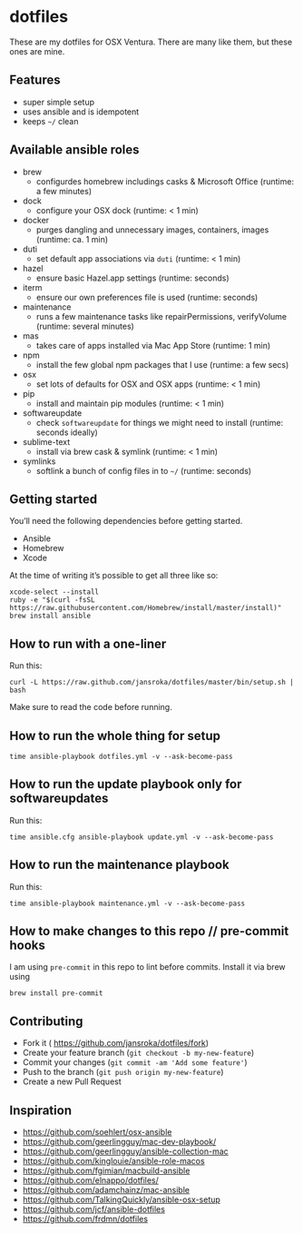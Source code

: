 # dotfiles
These are my dotfiles for OSX Ventura. There are many like them, but these ones are mine.

## Features
- super simple setup
- uses ansible and is idempotent
- keeps ```~/``` clean

## Available ansible roles
- brew
	- configurdes homebrew includings casks & Microsoft Office (runtime: a few minutes)
- dock
	- configure your OSX dock (runtime: < 1 min)
- docker
	- purges dangling and unnecessary images, containers, images (runtime: ca. 1 min)
- duti
	- set default app associations via ```duti``` (runtime: < 1 min)
- hazel
	- ensure basic Hazel.app settings (runtime: seconds)
- iterm
	- ensure our own preferences file is used (runtime: seconds)
- maintenance
	- runs a few maintenance tasks like repairPermissions, verifyVolume (runtime: several minutes)
- mas
	- takes care of apps installed via Mac App Store (runtime: 1 min)
- npm
	- install the few global npm packages that I use (runtime: a few secs)
- osx
	- set lots of defaults for OSX and OSX apps (runtime: < 1 min)
- pip
	- install and maintain pip modules (runtime: < 1 min)
- softwareupdate
	- check ```softwareupdate``` for things we might need to install (runtime: seconds ideally)
- sublime-text
	- install via brew cask & symlink (runtime:  < 1 min)
- symlinks
	- softlink a bunch of config files in to ```~/``` (runtime: seconds)

## Getting started
You’ll need the following dependencies before getting started.

- Ansible
- Homebrew
- Xcode

At the time of writing it’s possible to get all three like so:

```
xcode-select --install
ruby -e "$(curl -fsSL https://raw.githubusercontent.com/Homebrew/install/master/install)"
brew install ansible
```

## How to run with a one-liner
Run this:
```
curl -L https://raw.github.com/jansroka/dotfiles/master/bin/setup.sh | bash
```
Make sure to read the code before running.

## How to run the whole thing for setup
```
time ansible-playbook dotfiles.yml -v --ask-become-pass
```

## How to run the update playbook only for softwareupdates
Run this:
```
time ansible.cfg ansible-playbook update.yml -v --ask-become-pass
```

## How to run the maintenance playbook
Run this:
```
time ansible-playbook maintenance.yml -v --ask-become-pass
```

## How to make changes to this repo // pre-commit hooks
I am using ```pre-commit``` in this repo to lint before commits. Install it via brew using
```
brew install pre-commit
```

## Contributing
- Fork it ( https://github.com/jansroka/dotfiles/fork)
- Create your feature branch (```git checkout -b my-new-feature```)
- Commit your changes (```git commit -am 'Add some feature'```)
- Push to the branch (```git push origin my-new-feature```)
- Create a new Pull Request

## Inspiration
- https://github.com/soehlert/osx-ansible
- https://github.com/geerlingguy/mac-dev-playbook/
- https://github.com/geerlingguy/ansible-collection-mac
- https://github.com/kinglouie/ansible-role-macos
- https://github.com/fgimian/macbuild-ansible
- https://github.com/elnappo/dotfiles/
- https://github.com/adamchainz/mac-ansible
- https://github.com/TalkingQuickly/ansible-osx-setup
- https://github.com/jcf/ansible-dotfiles
- https://github.com/frdmn/dotfiles
